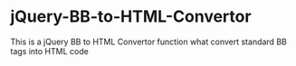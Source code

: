# jQuery-BB-to-HTML-Convertor
This is a jQuery BB to HTML Convertor function what convert standard BB tags into HTML code
